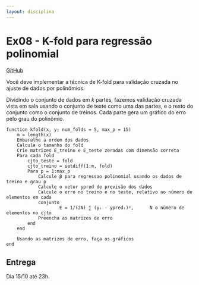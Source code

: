 ```yaml
---
layout: disciplina
---
```


# Ex08 - K-fold para regressão polinomial

[GitHub](https://classroom.github.com/a/LH30cM0c)

Você deve implementar a técnica de K-fold para validação cruzada no ajuste de dados por
polinômios.

Dividindo o conjunto de dados em $k$ partes, fazemos validação cruzada vista em sala
usando o conjunto de teste como uma das partes, e o resto do conjunto como o conjunto de
treinos. Cada parte gera um gráfico do erro pelo grau do polinômio.

```
function kfold(x, y; num_folds = 5, max_p = 15)
    m = length(x)
    Embaralhe a ordem dos dados
    Calcule o tamanho do fold
    Crie matrizes E_treino e E_teste zeradas com dimensão correta
    Para cada fold
        cjto_teste = fold
        cjto_treino = setdiff(1:m, fold)
        Para p = 1:max_p
            Calcule β para regressao polinomial usando os dados de treino e grau p
            Calcule o vetor ypred de previsão dos dados
            Calcule o erro no treino e no teste, relativo ao número de elementos em cada
            conjunto
                    E = 1/(2N) ∑ (yᵢ - ypredᵢ)²,      N o número de elementos no cjto
            Preencha as matrizes de erro
        end
    end

    Usando as matrizes de erro, faça os gráficos
end
```

## Entrega

Dia 15/10 até 23h.
